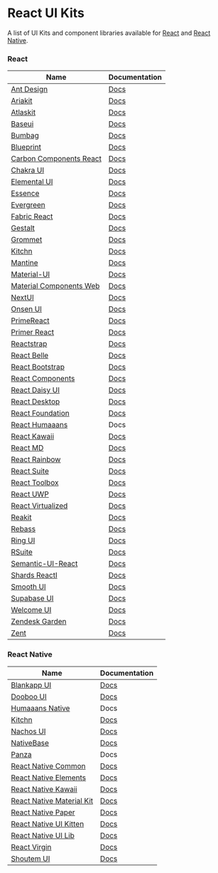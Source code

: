 # React UI Kits

A list of UI Kits and component libraries available for [React](https://reactjs.org/) and [React Native](https://reactnative.dev).

### React
| Name | Documentation |
| - | - |
| [Ant Design](https://github.com/ant-design/ant-design) | [Docs](https://ant.design) |
| [Ariakit](https://github.com/ariakit/ariakit) | [Docs](https://ariakit.org) |
| [Atlaskit](https://bitbucket.org/atlassian/atlaskit-mk-2) | [Docs](https://atlaskit.atlassian.com) |
| [Baseui](https://github.com/uber-web/baseui) | [Docs](https://baseui.netlify.com) |
| [Bumbag](https://github.com/bigbellies/bumbag) | [Docs](https://bumbag.io) |
| [Blueprint](https://github.com/palantir/blueprint) | [Docs](https://blueprintjs.com) |
| [Carbon Components React](https://github.com/IBM/carbon-components-react) | [Docs](http://react.carbondesignsystem.com) |
| [Chakra UI](https://github.com/chakra-ui/chakra-ui) | [Docs](https://chakra-ui.com) |
| [Elemental UI](https://github.com/elementalui/elemental) | [Docs](http://elemental-ui.com) |
| [Essence](https://github.com/Evo-Forge/Essence) | [Docs](http://getessence.io) |
| [Evergreen](https://github.com/segmentio/evergreen) | [Docs](https://evergreen.surge.sh) |
| [Fabric React](https://github.com/OfficeDev/office-ui-fabric-react) | [Docs](https://developer.microsoft.com/en-us/fabric) |
| [Gestalt](https://github.com/pinterest/gestalt) | [Docs](https://pinterest.github.io/gestalt) |
| [Grommet](https://github.com/grommet/grommet) | [Docs](https://grommet.io) |
| [Kitchn](https://github.com/tonightpass/kitchen) | [Docs](https://kitchn.tonightpass.com) |
| [Mantine](https://github.com/mantinedev/mantine)| [Docs](https://mantine.dev) |
| [Material-UI](https://github.com/mui-org/material-ui) | [Docs](http://www.material-ui.com) |
| [Material Components Web](https://github.com/material-components/material-components-web) | [Docs](https://material.io/develop/web) |
| [NextUI](https://github.com/nextui-org/nextui) | [Docs](https://nextui.org) |
| [Onsen UI](https://github.com/OnsenUI/OnsenUI) | [Docs](https://onsen.io/react) |
| [PrimeReact](https://github.com/primefaces/primereact) | [Docs](https://www.primefaces.org/primereact) |
| [Primer React](https://github.com/primer/components) | [Docs](https://primer.style/components) |
| [Reactstrap](https://github.com/reactstrap/reactstrap) | [Docs](https://reactstrap.github.io) |
| [React Belle](https://github.com/nikgraf/belle) | [Docs](http://nikgraf.github.io/belle) |
| [React Bootstrap](https://github.com/react-bootstrap/react-bootstrap) | [Docs](https://react-bootstrap.netlify.com) |
| [React Components](https://github.com/Khan/react-components) | [Docs](http://khan.github.io/react-components) |
| [React Daisy UI](https://github.com/daisyui/react-daisyui) | [Docs](http://react.daisyui.com) |
| [React Desktop](https://github.com/gabrielbull/react-desktop) | [Docs](http://reactdesktop.js.org) |
| [React Foundation](https://github.com/digiaonline/react-foundation) | [Docs](https://react.foundation) |
| [React Humaaans](https://github.com/jzarca01/react-humaaans) | Docs |
| [React Kawaii](https://github.com/miukimiu/react-kawaii) | [Docs](https://react-kawaii.now.sh) |
| [React MD](https://github.com/mlaursen/react-md) | [Docs](https://react-md.mlaursen.com) |
| [React Rainbow](https://github.com/nexxtway/react-rainbow) | [Docs](https://react-rainbow.web.app) |
| [React Suite](https://github.com/rsuite/rsuite) | [Docs](https://rsuitejs.com) |
| [React Toolbox](https://github.com/react-toolbox/react-toolbox) | [Docs](http://react-toolbox.io) |
| [React UWP](https://github.com/myxvisual/react-uwp) | [Docs](https://www.react-uwp.com) |
| [React Virtualized](https://github.com/bvaughn/react-virtualized) | [Docs](http://www.reactvirtualized.com) |
| [Reakit](https://github.com/reakit/reakit) | [Docs](https://reakit.io) |
| [Rebass](https://github.com/rebassjs/rebass) | [Docs](https://rebassjs.org) |
| [Ring UI](https://github.com/JetBrains/ring-ui) | [Docs](https://jetbrains.github.io/ring-ui) |
| [RSuite](https://github.com/rsuite/rsuite) | [Docs](https://rsuitejs.com/en) |
| [Semantic-UI-React](https://github.com/Semantic-Org/Semantic-UI-React) | [Docs](https://react.semantic-ui.com) |
| [Shards ReactI](https://github.com/designrevision/shards-react) | [Docs](https://designrevision.com/docs/shards-react/getting-started) |
| [Smooth UI](https://github.com/smooth-code/smooth-ui) | [Docs](https://smooth-ui.smooth-code.com) |
| [Supabase UI](https://github.com/supabase/ui) | [Docs](https://ui.supabase.com) |
| [Welcome UI](https://github.com/WTTJ/welcome-ui)| [Docs](http://welcome-ui.com) |
| [Zendesk Garden](https://github.com/zendeskgarden/react-components) | [Docs](https://zendeskgarden.github.io/react-components) |
| [Zent](https://github.com/youzan/zent) | [Docs](https://youzan.github.io/zent/en/guides/install) |

### React Native
| Name | Documentation |
| - | - |
| [Blankapp UI](https://github.com/blankapp/ui) | [Docs](https://blankapp.org) |
| [Dooboo UI](https://github.com/dooboolab/dooboo-ui)| [Docs](https://dooboo-ui.dooboolab.com/) |
| [Humaaans Native](https://github.com/jzarca01/humaaans-native) | Docs |
| [Kitchn](https://github.com/tonightpass/kitchen) | [Docs](https://kitchn.tonightpass.com/docs/frameworks/react-native) |
| [Nachos UI](https://github.com/nachos-ui/nachos-ui) | [Docs](https://avocode.com/nachos-ui) |
| [NativeBase](https://github.com/GeekyAnts/NativeBase) | [Docs](https://nativebase.io) |
| [Panza](https://github.com/panza-org/panza) | Docs |
| [React Native Common](https://github.com/rghorbani/react-native-common) | [Docs](https://rghorbani.github.io/react-native-common) |
| [React Native Elements](https://github.com/react-native-training/react-native-elements) | [Docs](https://react-native-training.github.io/react-native-elements) |
| [React Native Kawaii](https://github.com/miukimiu/react-kawaii) | [Docs](https://react-kawaii.vercel.app) |
| [React Native Material Kit](https://github.com/xinthink/react-native-material-kit) | [Docs](http://xinthink.github.io/react-native-material-kit) |
| [React Native Paper](https://github.com/callstack/react-native-paper) | [Docs](https://callstack.github.io/react-native-paper) |
| [React Native UI Kitten](https://github.com/akveo/react-native-ui-kitten) | [Docs](https://akveo.github.io/react-native-ui-kitten) |
| [React Native UI Lib](https://github.com/wix/react-native-ui-lib) | [Docs](https://wix.github.io/react-native-ui-lib/) |
| [React Virgin](https://github.com/Trixieapp/react-virgin) | [Docs](https://trixieapp.github.io/react-virgin) |
| [Shoutem UI](https://github.com/shoutem/ui) | [Docs](http://shoutem.github.io/docs/ui-toolkit/introduction) |
